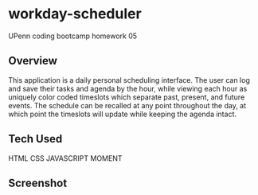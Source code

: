 # workday-scheduler
UPenn coding bootcamp homework 05

## Overview
This application is a daily personal scheduling interface. The user can log and save their tasks and agenda by the hour, while viewing each hour as uniquely color coded timeslots which separate past, present, and future events. The schedule can be recalled at any point throughout the day, at which point the timeslots will update while keeping the agenda intact.

## Tech Used
HTML
CSS
JAVASCRIPT
MOMENT

## Screenshot
[](./assets/workday-scheduler.gif)
